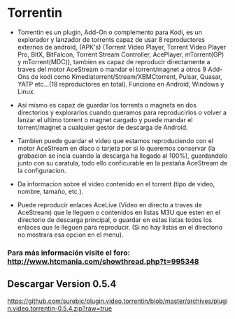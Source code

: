# Torrentin

- Torrentin es un plugin, Add-On o complemento para Kodi, es un explorador y lanzador de torrents capaz de usar 8 reproductores externos de android, (APK's) (Torrent Video Player, Torrent Video Player Pro, BitX, BitFalcon, Torrent Stream Controller, AcePlayer, mTorrent(GP) y mTorrent(MDC)), tambien es capaz de reproducir directamente a traves del motor AceStream o mandar el torrent/magnet a otros 9 Add-Ons de kodi como Kmediatorrent/Stream/XBMCtorrent, Pulsar, Quasar, YATP etc...(18 reproductores en total). Funciona en Android, Windows y Linux.

- Asi mismo es capaz de guardar los torrents o magnets en dos directorios y explorarlos cuando queramos para reproducirlos o volver a lanzar el ultimo torrent o magnet cargado y puede mandar el torrent/magnet a cualquier gestor de descarga de Android.

- Tambien puede guardar el video que estamos reproduciendo con el motor AceStream en disco o tarjeta por si lo queremos conservar (la grabacion se incia cuando la descarga ha llegado al 100%), guardandolo junto con su caratula, todo ello conficurable en la pestaña AceStream de la configuracion.

- Da informacion sobre el video contenido en el torrent (tipo de video, nombre, tamaño, etc.).

- Puede reproducir enlaces AceLive (Video en directo a traves de AceStream) que le lleguen o contenidos en listas M3U que esten en el directorio de descarga principal, o guardar en estas listas todos los enlaces que le lleguen para reproducir. (Si no hay listas en el directorio no mostrara esa opcion en el menu).

### Para más información visite el foro: http://www.htcmania.com/showthread.php?t=995348

## Descargar Version 0.5.4
https://github.com/surebic/plugin.video.torrentin/blob/master/archives/plugin.video.torrentin-0.5.4.zip?raw=true
